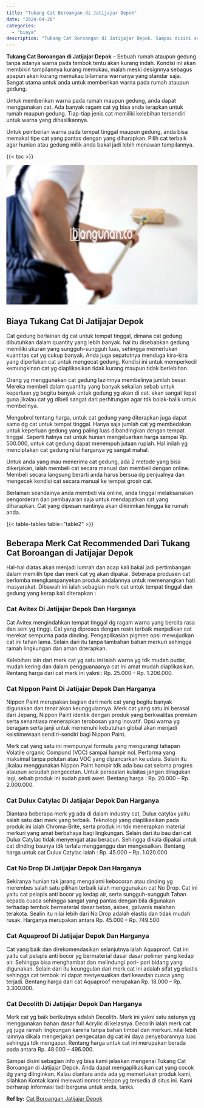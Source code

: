 ```yaml
---
title: "Tukang Cat Boroangan di Jatijajar Depok"
date: "2024-04-26"
categories: 
  - "biaya"
description: "Tukang Cat Boroangan di Jatijajar Depok. Sampai disini sebagian info yg bisa kami jelaskan mengenai Tukang Cat Boroangan di Jatijajar Depok. Anda dapat menga..."
---
```


**Tukang Cat Boroangan di Jatijajar Depok** – Sebuah rumah ataupun gedung tanpa adanya warna pada tembok tentu akan kurang indah. Kondisi ini akan membikin tampilannya kurang memukau, malah meski designnya sebagus apapun akan kurang memukau bilamana warnanya yang standar saja. Sangat utama untuk anda untuk memberikan warna pada rumah ataupun gedung.

Untuk memberikan warna pada rumah maupun gedung, anda dapat menggunakan cat. Ada banyak ragam cat yg bisa anda terapkan untuk rumah maupun gedung. Tiap-tiap jenis cat memiliki kelebihan tersendiri untuk warna yang dihasilkannya.

Untuk pemberian warna pada tempat tinggal maupun gedung, anda bisa memakai tipe cat yang pantas dengan yang diharapkan. Pilih cat terbaik agar hunian atau gedung milik anda bakal jadi lebih menawan tampilannya.

{{< toc >}}

![Tukang Cat Boroangan di Jatijajar Depok](/images/jasa-cat-murah02.png)

## Biaya Tukang Cat Di Jatijajar Depok

Cat gedung berlainan dg cat untuk tempat tinggal, dimana cat gedung dibutuhkan dalam quantity yang lebih banyak. hal itu disebabkan gedung memiliki ukuran yang sungguh-sungguh luas, sehingga memerlukan kuantitas cat yg cukup banyak. Anda juga sepatutnya menduga kira-kira yang diperlukan cat untuk mengecat gedung. Kondisi ini untuk memperkecil kemungkinan cat yg diaplikasikan tidak kurang maupun tidak berlebihan.

Orang yg menggunakan cat gedung lazimnya membelinya jumlah besar. Mereka membeli dalam quantity yang banyak sekalian sebab untuk keperluan yg begitu banyak untuk gedung yg akan di cat. akan sangat tepat guna jikalau cat yg dibeli sangat dari perhitungan agar tdk bolak-balik untuk membelinya.

Mengobrol tentang harga, untuk cat gedung yang diterapkan juga dapat sama dg cat untuk tempat tinggal. Hanya saja jumlah cat yg membedakan untuk keperluan gedung yang paling luas dibandingkan dengan tempat tinggal. Seperti halnya cat untuk hunian mengeluarkan harga sampai Rp. 500.000, untuk cat gedung dapat menempuh jutaan rupiah. Hal inilah yg menciptakan cat gedung nilai harganya yg sangat mahal.

Untuk anda yang mau menerima cat gedung, ada 2 metode yang bisa dikerjakan, ialah membeli cat secara manual dan membeli dengan online. Membeli secara langsung berarti anda harus bersua dg penjualnya dan mengecek kondisi cat secara manual ke tempat grosir cat.

Berlainan seandainya anda membeli via online, anda tinggal melaksanakan pengorderan dan pembayaran saja untuk mendapatkan cat yang diharapkan. Cat yang dipesan nantinya akan dikirimkan hingga ke rumah anda.

{{< table-tables table="table2" >}}

## Beberapa Merk Cat Recommended Dari Tukang Cat Boroangan di Jatijajar Depok

Hal-hal diatas akan menjadi lumrah dan acap kali bakal jadi pertimbangan dalam memilih tipe dan merk cat yg akan dipakai. Beberapa produsen cat berlomba mengkampanyekan produk andalannya untuk memenangkan hati masyarakat. Dibawah ini ialah sebagian merk cat untuk tempat tinggal dan gedung yang kerap kali diterapkan :

### Cat Avitex Di Jatijajar Depok Dan Harganya

Cat Avitex mengindahkan tempat tinggal dg ragam warna yang bercita rasa dan seni yg tinggi. Cat yang diproses dengan resin terbaik menjadikan cat merekat sempurna pada dinding. Pengaplikasian pigmen opsi mewujudkan cat ini tahan lama. Selain dari itu tanpa tambahan bahan merkuri sehingga ramah lingkungan dan aman diterapkan.

Kelebihan lain dari merk cat yg satu ini ialah warna yg tdk mudah pudar, mudah kering dan dalam pengguanaanya cat ini amat mudah diaplikasikan. Rentang harga dari cat merk ini yakni : Rp. 25.000 – Rp. 1.206.000.

### Cat Nippon Paint Di Jatijajar Depok Dan Harganya

Nippon Paint merupakan bagian dari merk cat yang begitu banyak digunakan dan tenar akan keunggulannya. Merk cat yang satu ini berasal dari Jepang, Nippon Paint identik dengan produk yang berkwalitas premium serta senantiasa menerapkan terobosan yang inovatif. Opsi warna yg beragam serta janji untuk memenuhi kebutuhan global akan menjadi keistimewaan sendiri-sendiri bagi Nippon Paint.

Merk cat yang satu ini mempunyai formula yang mengurangi tahapan Volatile organic Compund (VOC) sampai hampir nol. Performa yang maksimal tanpa polutan atau VOC yang dipancarkan ke udara. Selain itu jikalau menggunakan Nippon Paint hampir tdk ada bau cat selama progres ataupun sesudah pengecetan. Untuk persoalan kulaitas jangan diragukan lagi, sebab produk ini sudah pasti awet. Bentang harga : Rp. 20.000 – Rp. 2.000.000.

### Cat Dulux Catylac Di Jatijajar Depok Dan Harganya

Diantara beberapa merk yg ada di dalam industry cat, Dulux catylax yaitu salah satu dari merk yang terbaik. Teknologi yang diaplikasikan pada produk ini ialah Chroma-Brite, serta produk ini tdk menerapkan material merkuri yang amat berbahaya bagi lingkungan. Selain dari itu bau dari cat Dulux Catylac tidak menyengat atau beracun. Sehingga dikala dipakai untuk cat dinding baunya tdk terlalu mengganggu dan mengesalkan. Bentang harga untuk cat Dulux Catylac ialah : Rp. 45.000 – Rp. 1.020.000.

### Cat No Drop Di Jatijajar Depok Dan Harganya

Sekiranya hunian tak jarang mengalami kebocoran atau dinding yg merembes salah satu pilihan terbaik ialah menggunakan cat No Drop. Cat ini yaitu cat pelapis anti bocor yg kedap air, serta sungguh-sungguh Tahan kepada cuaca sehingga sangat yang pantas dengan bila digunakan terhadap tembok bermaterial dasar beton, asbes, galvanis malahan terakota. Sealin itu nilai lebih dari No Drop adalah elastis dan tidak mudah rusak. Harganya merupakan antara Rp. 45.000 – Rp. 749.500

### Cat Aquaproof Di Jatijajar Depok Dan Harganya

Cat yang baik dan direkomendasikan selanjutnya ialah Aquaproof. Cat ini yaitu cat pelapis anti bocor yg bermaterial dasar dasar polimer yang kedap air. Sehingga bisa menghambat dan melindungi pori- pori bidang yang digunakan. Selain dari itu keunggulan dari merk cat ini adalah sifat yg elastis sehingga cat tembok ini dapat menyesuaikan dari keaadan cuaca yang terjadi. Bentang harga dari cat Aquaproof merupakan Rp. 18.000 – Rp. 3.300.000.

### Cat Decolith Di Jatijajar Depok Dan Harganya

Merk cat yg baik berikutnya adalah Decolith. Merk ini yakni satu satunya yg menggunakan bahan dasar full Acrylic di kelasnya. Decolih ialah merk cat yg juga ramah lingkungan karena tanpa bahan timbal dan merkuri. nilai lebih lainnya dikala mengerjakan pengecatan dg cat ini daya penyebarannya luas sehingga tdk mengapur. Rentang harga untuk cat ini merupakan berada pada antara Rp. 48.000 – 496.000.

Sampai disini sebagian info yg bisa kami jelaskan mengenai Tukang Cat Boroangan di Jatijajar Depok. Anda dapat mengaplikasikan cat yang cocok dg yang diinginkan. Kalau diantara anda ada yg memerlukan produk kami, silahkan Kontak kami melewati nomor telepon yg tersedia di situs ini. Kami berharap informasi tadi berguna untuk anda, tanks.

**Ref by:** [Cat Boroangan Jatijajar Depok](https://id.wikipedia.org/wiki/Cat)
